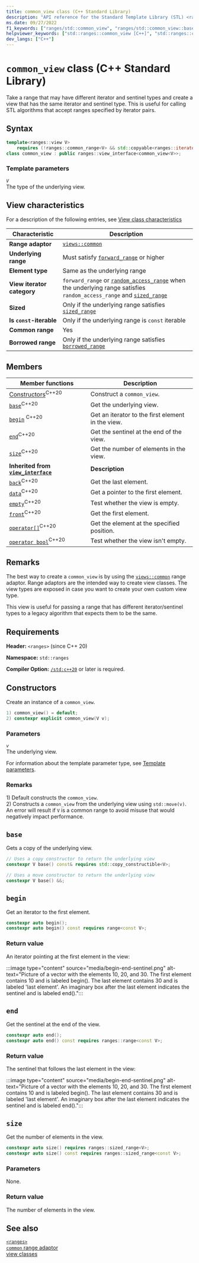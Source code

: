 ```yaml
---
title: common_view class (C++ Standard Library)
description: "API reference for the Standard Template Library (STL) <ranges> common_view class, which takes a view that has different iterator and sentinel types and creates a view that has the same iterator and sentinel type."
ms.date: 09/27/2022
f1_keywords: ["ranges/std::common_view", "ranges/std::common_view::base", "ranges/std::common_view::begin", "ranges/std::common_view::end", "ranges/std::common_view::size", "ranges/std::common_view::empty", "ranges/std::common_view::operator bool", "ranges/std::common_view::data", "ranges/std::common_view::back", "ranges/std::common_view::front", "ranges/std::common_view::operator[]"]
helpviewer_keywords: ["std::ranges::common_view [C++]", "std::ranges::common_view [C++], base", "std::ranges::common_view [C++], begin", "std::ranges::common_view [C++], end", "std::ranges::common_view [C++], size", "std::ranges::common_view [C++], data", "std::ranges::common_view [C++], empty", "std::ranges::common_view [C++], operator bool", "std::ranges::common_view [C++], front", "std::ranges::common_view [C++], back", "std::ranges::common_view [C++], operator[]"]
dev_langs: ["C++"]
---
```

# `common_view` class (C++ Standard Library)

Take a range that may have different iterator and sentinel types and create a view that has the same iterator and sentinel type. This is useful for calling STL algorithms that accept ranges specified by iterator pairs.

## Syntax

```cpp
template<ranges::view V>
    requires (!ranges::common_range<V> && std::copyable<ranges::iterator_t<V>>)
class common_view : public ranges::view_interface<common_view<V>>;
```

### Template parameters

*`V`*\
 The type of the underlying view.

## View characteristics

For a description of the following entries, see [View class characteristics](view-classes.md#view-classes-characteristics)

| Characteristic | Description |
|--|--|
| **Range adaptor** | [`views::common`](range-adaptors.md#common) |
| **Underlying range** | Must satisfy [`forward_range`](range-concepts.md#forward_range) or higher |
| **Element type** | Same as the underlying range |
| **View iterator category** | `forward_range` or [`random_access_range`](range-concepts.md#random_access_range) when the underlying range satisfies `random_access_range` and [`sized_range`](range-concepts.md#sized_range) |
| **Sized** | Only if the underlying range satisfies [`sized_range`](range-concepts.md#sized_range) |
| **Is `const`-iterable** | Only if the underlying range is `const` iterable |
| **Common range** | Yes |
| **Borrowed range** | Only if the underlying range satisfies [`borrowed_range`](range-concepts.md#borrowed_range) |

## Members

| **Member functions** | **Description** |
|--|--|
| [Constructors](#constructors)<sup>C++20</sup> | Construct a `common_view`. |
| [`base`](#base)<sup>C++20</sup> | Get the underlying view. |
| [`begin`](#begin) <sup>C++20</sup>| Get an iterator to the first element in the view. |
| [`end`](#end)<sup>C++20</sup> | Get the sentinel at the end of the view. |
| [`size`](#size)<sup>C++20</sup> | Get the number of elements in the view.  |
| **Inherited from [`view_interface`](view-interface.md)** | **Description** |
| [`back`](view-interface.md#back)<sup>C++20</sup> | Get the last element. |
| [`data`](view-interface.md#data)<sup>C++20</sup> | Get a pointer to the first element. |
| [`empty`](view-interface.md#empty)<sup>C++20</sup> | Test whether the view is empty. |
| [`front`](view-interface.md#front)<sup>C++20</sup> | Get the first element. |
| [`operator[]`](view-interface.md#op_at)<sup>C++20</sup> | Get the element at the specified position. |
| [`operator bool`](view-interface.md#op_bool)<sup>C++20</sup> | Test whether the view isn't empty. |

## Remarks

The best way to create a `common_view` is by using the [`views::common`](range-adaptors.md#common) range adaptor. Range adaptors are the intended way to create view classes. The view types are exposed in case you want to create your own custom view type.

This view is useful for passing a range that has different iterator/sentinel types to a legacy algorithm that expects them to be the same.

## Requirements

**Header:** `<ranges>` (since C++ 20)

**Namespace:** `std::ranges`

**Compiler Option:** [`/std:c++20`](../build/reference/std-specify-language-standard-version.md) or later is required.

## Constructors

Create an instance of a `common_view`.

```cpp
1) common_view() = default;
2) constexpr explicit common_view(V v);
```

### Parameters

*`v`*\
 The underlying view.

For information about the template parameter type, see [Template parameters](#template-parameters).

### Remarks

1\) Default constructs the `common_view`.\
2\) Constructs a `common_view` from the underlying view using `std::move(v)`. An error will result if `V` is a common range to avoid misuse that would negatively impact performance.

## `base`

Gets a copy of the underlying view.

```cpp
// Uses a copy constructor to return the underlying view
constexpr V base() const& requires std::copy_constructible<V>;

// Uses a move constructor to return the underlying view
constexpr V base() &&;
```

## `begin`

Get an iterator to the first element.

```cpp
constexpr auto begin();
constexpr auto begin() const requires range<const V>;
```

### Return value

An iterator pointing at the first element in the view:

:::image type="content" source="media/begin-end-sentinel.png" alt-text="Picture of a vector with the elements 10, 20, and 30. The first element contains 10 and is labeled begin(). The last element contains 30 and is labeled 'last element'. An imaginary box after the last element indicates the sentinel and is labeled end().":::

## `end`

Get the sentinel at the end of the view.

```cpp
constexpr auto end();
constexpr auto end() const requires ranges::range<const V>;
```

### Return value

The sentinel that follows the last element in the view:

:::image type="content" source="media/begin-end-sentinel.png" alt-text="Picture of a vector with the elements 10, 20, and 30. The first element contains 10 and is labeled begin(). The last element contains 30 and is labeled 'last element'. An imaginary box after the last element indicates the sentinel and is labeled end().":::

## `size`

Get the number of elements in the view.

```cpp
constexpr auto size() requires ranges::sized_range<V>;
constexpr auto size() const requires ranges::sized_range<const V>;
```

### Parameters

None.

### Return value

The number of elements in the view.

## See also

[`<ranges>`](ranges.md)\
[`common` range adaptor](range-adaptors.md#common)\
[view classes](view-classes.md)
